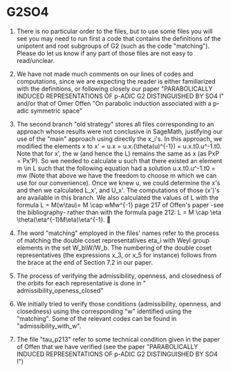 # G2SO4
1) There is no particular order to the files, but to use some files you will see you may need to run first a code that contains the definitions of the unipotent and root subgroups of G2 (such as the code "matching"). Please do let us know if any part of those files are not easy to read/unclear. 
 
2) We have not made much comments on our lines of codes and computations, since we are expecting the reader is either familiarized with the definitions, or following closely our paper "PARABOLICALLY INDUCED REPRESENTATIONS OF p-ADIC G2 DISTINGUISHED BY SO4 I" and/or that of Omer Offen "On parabolic induction associated with a p-adic symmetric space"

3) The second branch "old strategy" stores all files corresponding to an approach whose results were not conclusive in SageMath, justifying our use of the "main" approach using directly the x_i's. 
In this approach, we modified the elements x to x' = u.x = u.x.(\theta(u)^{-1}) = u.x.t0.u^-1.t0. Note that for x', the w (and hence the L) remains the same as x (as PxP = Px'P). So we needed to calculate u such that there existed an element m \in L such that the following equation had a solution u.x.t0.u^-1.t0 = mw (Note that above we have the freedom to choose m which we can use for our convenience). Once we knew u, we could determine the x's and then we calculated L_x', and U_x'. The computations of those (x')'s are available in this branch. We also calculated the values of L with the formula L = M(w\tau)= M \cap wMw^{-1} page 217 of Offen's paper -see the bibliography- rather than with the formula page 212: L = M \cap \eta \theta(\eta^{-1}M\eta)\eta^{-1}.
 
4) The word "matching" employed in the files' names refer to the process of matching the double coset representatives eta_i with Weyl group elements in the set W_b\W/W_b. The numbering of the double coset representatives (the expressions x_3, or x_5 for instance) follows from the brace at the end of Section 7.2 in our paper.  
5) The process of verifying the admissibility, openness, and closedness of the orbits for each representative is done in "
admissibility_openess_closed"
6) We initially tried to verify those conditions (admissibility, openness, and closedness) using the corresponding "w" identified using the "matching". Some of the relevant codes can be found in "admissibility_with_w".
7) The file "tau_p213" refer to some technical condition given in the paper of Offen that we have verified (see the paper "PARABOLICALLY INDUCED REPRESENTATIONS OF p-ADIC G2 DISTINGUISHED BY SO4 I")

